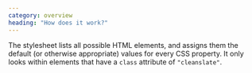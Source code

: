 ```yaml
---
category: overview
heading: "How does it work?"
---
```


The stylesheet lists all possible HTML elements, and assigns them the default (or otherwise appropriate) values for every CSS property. It only looks within elements that have a `class` attribute of `"cleanslate"`.
